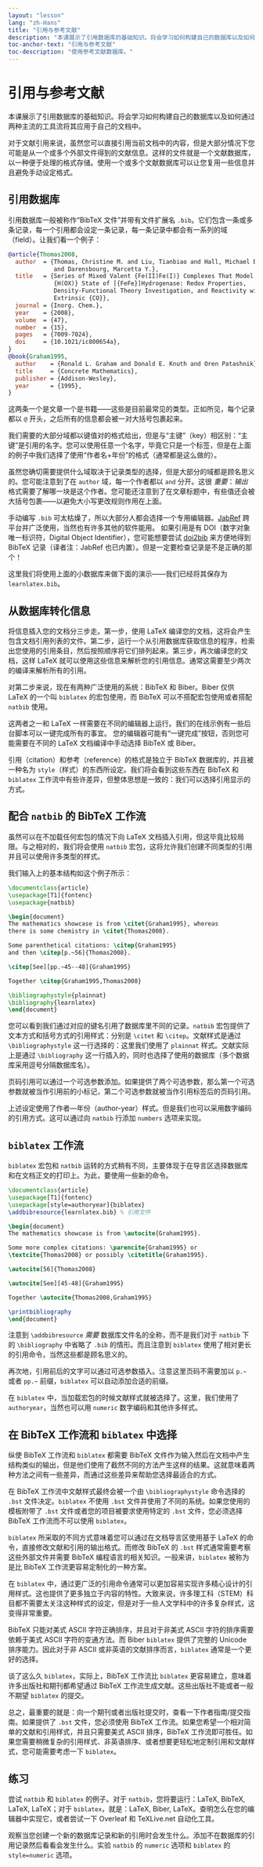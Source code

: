 ```yaml
---
layout: "lesson"
lang: "zh-Hans"
title: "引用与参考文献"
description: "本课展示了引用数据库的基础知识。将会学习如何构建自己的数据库以及如何通过两种主流的工具流将其应用于自己的文档中。"
toc-anchor-text: "引用与参考文献"
toc-description: "使用参考文献数据库。"
---
```


# 引用与参考文献

<script>
preincludes = {
 "pre1": {
    "pre0": "learnlatex.bib"
   },
 "pre2": {
    "pre0": "learnlatex.bib"
   }
}
</script>

<span
  class="summary">本课展示了引用数据库的基础知识。将会学习如何构建自己的数据库以及如何通过两种主流的工具流将其应用于自己的文档中。</span>

对于文献引用来说，虽然您可以直接引用当前文档中的内容，但是大部分情况下您可能是从一个或多个外部文件得到的文献信息。这样的文件就是一个文献数据库，以一种便于处理的格式存储。使用一个或多个文献数据库可以让您复用一些信息并且避免手动设定格式。

## 引用数据库

引用数据库一般被称作“BibTeX 文件”并带有文件扩展名 `.bib`。它们包含一条或多条记录，每一个引用都会设定一条记录，每一条记录中都会有一系列的域（field）。让我们看一个例子：

<!-- {% raw %} -->
```bibtex
@article{Thomas2008,
  author  = {Thomas, Christine M. and Liu, Tianbiao and Hall, Michael B.
             and Darensbourg, Marcetta Y.},
  title   = {Series of Mixed Valent {Fe(II)Fe(I)} Complexes That Model the
             {H(OX)} State of [{FeFe}]Hydrogenase: Redox Properties,
             Density-Functional Theory Investigation, and Reactivity with
             Extrinsic {CO}},
  journal = {Inorg. Chem.},
  year    = {2008},
  volume  = {47},
  number  = {15},
  pages   = {7009-7024},
  doi     = {10.1021/ic800654a},
}
@book{Graham1995,
  author    = {Ronald L. Graham and Donald E. Knuth and Oren Patashnik},
  title     = {Concrete Mathematics},
  publisher = {Addison-Wesley},
  year      = {1995},
}
```
<!-- {% endraw %} -->

这两条一个是文章一个是书籍——这些是目前最常见的类型。正如所见，每个记录都以 `@` 开头，之后所有的信息都会被一对大括号包裹起来。

我们需要的大部分域都以键值对的格式给出，但是与“主键”（key）相区别：“主键”是引用的名字。您可以使用任意一个名字，毕竟它只是一个标签，但是在上面的例子中我们选择了使用“作者名+年份”的格式（通常都是这么做的）。

虽然您确切需要提供什么域取决于记录类型的选择，但是大部分的域都是顾名思义的。您可能注意到了在 `author` 域，每一个作者都以 `and` 分开。这很 _重要_：_输出_ 格式需要了解哪一块是这个作者。您可能还注意到了在文章标题中，有些值还会被大括号包裹——以避免大小写更改规则作用在上面。

手动编写 `.bib` 可太枯燥了，所以大部分人都会选择一个专用编辑器。[JabRef](https://www.jabref.org) 跨平台并广泛使用，当然也有许多其他的软件能用。
如果引用是有 DOI（数字对象唯一标识符，Digital Object Identifier），您可能想要尝试 [doi2bib](https://doi2bib.org) 来方便地得到 BibTeX 记录（译者注：JabRef 也已内置）。但是一定要检查记录是不是正确的那个！

这里我们将使用上面的小数据库来做下面的演示——我们已经将其保存为 `learnlatex.bib`。

## 从数据库转化信息

将信息插入您的文档分三步走。第一步，使用 LaTeX 编译您的文档，这将会产生包含文档引用列表的文件。第二步，运行一个从引用数据库获取信息的程序，检索出您使用的引用条目，然后按照顺序将它们排列起来。第三步，再次编译您的文档，这样 LaTeX 就可以使用这些信息来解析您的引用信息。通常这需要至少两次的编译来解析所有的引用。

对第二步来说，现在有两种广泛使用的系统：BibTeX 和 Biber。Biber 仅供 LaTeX 的一个叫 `biblatex` 的宏包使用，而 BibTeX 可以不搭配宏包使用或者搭配 `natbib` 使用。

这两者之一和 LaTeX 一样需要在不同的编辑器上运行。我们的在线示例有一些后台脚本可以一键完成所有的事宜。
您的编辑器可能有“一键完成”按钮，否则您可能需要在不同的 LaTeX 文档编译中手动选择 BibTeX 或 Biber。

引用（citation）和参考（reference）的格式是独立于 BibTeX 数据库的，并且被一种名为 `style`（样式）的东西所设定。我们将会看到这些东西在 BibTeX 和 `biblatex` 工作流中有些许差异，但整体思想是一致的：我们可以选择引用显示的方式。

## 配合 `natbib` 的 BibTeX 工作流

虽然可以在不加载任何宏包的情况下向 LaTeX 文档插入引用，但这毕竟比较局限。与之相对的，我们将会使用 `natbib` 宏包，这将允许我们创建不同类型的引用并且可以使用许多类型的样式。

我们输入上的基本结构如这个例子所示：

```latex
\documentclass{article}
\usepackage[T1]{fontenc}
\usepackage{natbib}

\begin{document}
The mathematics showcase is from \citet{Graham1995}, whereas
there is some chemistry in \citet{Thomas2008}.

Some parenthetical citations: \citep{Graham1995}
and then \citep[p.~56]{Thomas2008}.

\citep[See][pp.~45--48]{Graham1995}

Together \citep{Graham1995,Thomas2008}

\bibliographystyle{plainnat}
\bibliography{learnlatex}
\end{document}
```

您可以看到我们通过对应的键名引用了数据库里不同的记录。`natbib` 宏包提供了文本方式和括号方式的引用样式：分别是 `\citet` 和 `\citep`。文献样式是通过 `\bibliographystyle` 这一行选择的：这里我们使用了 `plainnat` 样式。文献实际上是通过 `\bibliography` 这一行插入的，同时也选择了使用的数据库（多个数据库采用逗号分隔数据库名）。

页码引用可以通过一个可选参数添加。如果提供了两个可选参数，那么第一个可选参数就被当作引用前的小标记，第二个可选参数就被当作引用标签后的页码引用。

上述设定使用了作者—年份（author-year）样式。但是我们也可以采用数字编码的引用方式。这可以通过向 `natbib` 行添加 `numbers` 选项来实现。

## `biblatex` 工作流

`biblatex` 宏包和 `natbib` 运转的方式稍有不同，主要体现于在导言区选择数据库和在文档正文的打印上。为此，要使用一些新的命令。

```latex
\documentclass{article}
\usepackage[T1]{fontenc}
\usepackage[style=authoryear]{biblatex}
\addbibresource{learnlatex.bib} % 引用文件

\begin{document}
The mathematics showcase is from \autocite{Graham1995}.

Some more complex citations: \parencite{Graham1995} or
\textcite{Thomas2008} or possibly \citetitle{Graham1995}.

\autocite[56]{Thomas2008}

\autocite[See][45-48]{Graham1995}

Together \autocite{Thomas2008,Graham1995}

\printbibliography
\end{document}
```

注意到 `\addbibresource` _需要_ 数据库文件名的全称，而不是我们对于 `natbib` 下的 `\bibliography` 中省略了 `.bib` 的情形。而且注意到 `biblatex` 使用了相对更长的引用命令，当然这些都是顾名思义的。

再次地，引用前后的文字可以通过可选参数插入。注意这里页码不需要加以 `p.~` 或者 `pp.~` 前缀，`biblatex` 可以自动添加合适的前缀。

在 `biblatex` 中，当加载宏包的时候文献样式就被选择了。这里，我们使用了 `authoryear`，当然也可以用 `numeric` 数字编码和其他许多样式。

## 在 BibTeX 工作流和 `biblatex` 中选择

纵使 BibTeX 工作流和 `biblatex` 都需要 BibTeX 文件作为输入然后在文档中产生结构类似的输出，但是他们使用了截然不同的方法产生这样的结果。这就意味着两种方法之间有一些差异，而通过这些差异来帮助您选择最适合的方式。

在 BibTeX 工作流中文献样式最终会被一个由 `\bibliographystyle` 命令选择的 `.bst` 文件决定。`biblatex` 不使用 `.bst` 文件并使用了不同的系统。如果您使用的模板附带了 `.bst` 文件或者您的项目被要求使用特定的 `.bst` 文件，您必须选择 BibTeX 工作流而不可以使用 `biblatex`。

`biblatex` 所采取的不同方式意味着您可以通过在文档导言区使用基于 LaTeX 的命令，直接修改文献和引用的输出格式。而修改 BibTeX 的 `.bst` 样式通常需要考察这些外部文件并需要 BibTeX 编程语言的相关知识。一般来讲，`biblatex` 被称为是比 BibTeX 工作流更容易定制化的一种方案。

在 `biblatex` 中，通过更广泛的引用命令通常可以更加容易实现许多精心设计的引用样式。这也提供了更多独立于内容的特性。大致来说，许多理工科（STEM）科目都不需要太关注这种样式的设定，但是对于一些人文学科中的许多复杂样式，这变得非常重要。

BibTeX 只能对美式 ASCII 字符正确排序，并且对于非美式 ASCII 字符的排序需要依赖于美式 ASCII 字符的变通方法。而 Biber `biblatex` 提供了完整的 Unicode 排序能力。因此对于非 ASCII 或非英语的文献排序而言，`biblatex` 通常是一个更好的选择。

谈了这么久 `biblatex`，实际上，BibTeX 工作流比 `biblatex` 更容易建立，意味着许多出版社和期刊都希望通过 BibTeX 工作流生成文献。这些出版社不能或者一般不期望 `biblatex` 的提交。

总之，最重要的就是：向一个期刊或者出版社提交时，查看一下作者指南/提交指南。如果提供了 `.bst` 文件，您必须使用 BibTeX 工作流。如果您希望一个相对简单的文献和引用样式，并且只需要美式 ASCII 排序，BibTeX 工作流即可胜任。如果您需要稍微复杂的引用样式、非英语排序、或者想要更轻松地定制引用和文献样式，您可能需要考虑一下 `biblatex`。

## 练习

尝试 `natbib` 和 `biblatex` 的例子。对于 `natbib`，您将要运行：LaTeX, BibTeX, LaTeX, LaTeX；对于 `biblatex`，就是：LaTeX, Biber, LaTeX。查明怎么在您的编辑器中实现它，或者尝试一下 Overleaf 和 TeXLive.net 自动化工具。

观察当您创建一个新的数据库记录和新的引用时会发生什么。添加不在数据库的引用记录然后看看会发生什么。实验 `natbib` 的 `numeric` 选项和 `biblatex` 的 `style=numeric` 选项。
